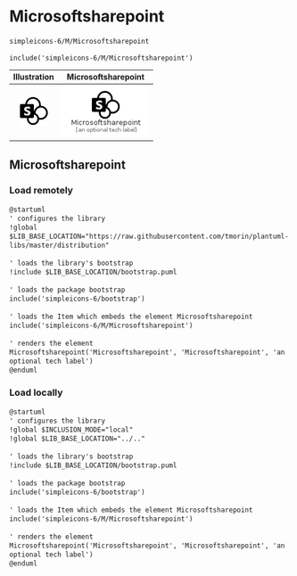 # Microsoftsharepoint


```text
simpleicons-6/M/Microsoftsharepoint
```

```text
include('simpleicons-6/M/Microsoftsharepoint')
```



| Illustration | Microsoftsharepoint |
| :---: | :---: |
| ![illustration for Illustration](../../simpleicons-6/M/Microsoftsharepoint.png) | ![illustration for Microsoftsharepoint](../../simpleicons-6/M/Microsoftsharepoint.Local.png) |




## Microsoftsharepoint

### Load remotely
```plantuml
@startuml
' configures the library
!global $LIB_BASE_LOCATION="https://raw.githubusercontent.com/tmorin/plantuml-libs/master/distribution"

' loads the library's bootstrap
!include $LIB_BASE_LOCATION/bootstrap.puml

' loads the package bootstrap
include('simpleicons-6/bootstrap')

' loads the Item which embeds the element Microsoftsharepoint
include('simpleicons-6/M/Microsoftsharepoint')

' renders the element
Microsoftsharepoint('Microsoftsharepoint', 'Microsoftsharepoint', 'an optional tech label')
@enduml
```

### Load locally
```plantuml
@startuml
' configures the library
!global $INCLUSION_MODE="local"
!global $LIB_BASE_LOCATION="../.."

' loads the library's bootstrap
!include $LIB_BASE_LOCATION/bootstrap.puml

' loads the package bootstrap
include('simpleicons-6/bootstrap')

' loads the Item which embeds the element Microsoftsharepoint
include('simpleicons-6/M/Microsoftsharepoint')

' renders the element
Microsoftsharepoint('Microsoftsharepoint', 'Microsoftsharepoint', 'an optional tech label')
@enduml
```

